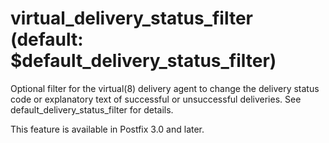 # virtual_delivery_status_filter (default: $default_delivery_status_filter)
 Optional filter for the virtual(8) delivery agent to change the
delivery status code or explanatory text of successful or unsuccessful
deliveries. See default\_delivery\_status\_filter for details. 


 This feature is available in Postfix 3.0 and later. 


